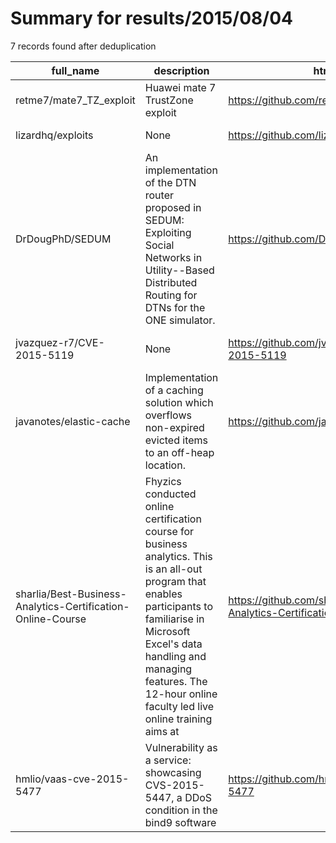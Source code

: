 
# Summary for results/2015/08/04
    
7 records found after deduplication

| full_name | description | html_url | matched_list | matched_count | pushed_at | size | stargazers_count | language | forks_count | vul_ids |
|-------------------------------------------------------------|------------------------------------------------------------------------------------------------------------------------------------------------------------------------------------------------------------------------------------------------------------------|--------------------------------------------------------------------------------|-------------------|-----------------|---------------------------|--------|--------------------|--------------|---------------|-------------------|
| retme7/mate7_TZ_exploit | Huawei mate 7 TrustZone exploit | https://github.com/retme7/mate7_TZ_exploit | ['exploit'] | 1 | 2015-08-04 03:06:09+00:00 | 6974 | 89 | C | 47 | [] |
| lizardhq/exploits | None | https://github.com/lizardhq/exploits | ['exploit'] | 1 | 2015-08-04 20:06:06+00:00 | 160 | 3 | PHP | 1 | [] |
| DrDougPhD/SEDUM | An implementation of the DTN router proposed in SEDUM: Exploiting Social Networks in Utility--Based Distributed Routing for DTNs for the ONE simulator. | https://github.com/DrDougPhD/SEDUM | ['exploit'] | 1 | 2015-08-04 20:32:46+00:00 | 148 | 1 | Java | 1 | [] |
| jvazquez-r7/CVE-2015-5119 | None | https://github.com/jvazquez-r7/CVE-2015-5119 | ['cve-2'] | 1 | 2015-08-04 16:11:45+00:00 | 111 | 12 | ActionScript | 4 | ['CVE-2015-5119'] |
| javanotes/elastic-cache | Implementation of a caching solution which overflows non-expired evicted items to an off-heap location. | https://github.com/javanotes/elastic-cache | ['heap overflow'] | 1 | 2015-08-04 08:12:46+00:00 | 152 | 1 | nan | 0 | [] |
| sharlia/Best-Business-Analytics-Certification-Online-Course | Fhyzics conducted online certification course for business analytics. This is an all-out program that enables participants to familiarise in Microsoft Excel's data handling and managing features. The 12-hour online faculty led live online training aims at | https://github.com/sharlia/Best-Business-Analytics-Certification-Online-Course | ['exploit'] | 1 | 2015-08-04 13:09:24+00:00 | 116 | 0 | | 0 | [] |
| hmlio/vaas-cve-2015-5477 | Vulnerability as a service: showcasing CVS-2015-5447, a DDoS condition in the bind9 software | https://github.com/hmlio/vaas-cve-2015-5477 | ['cve-2'] | 1 | 2015-08-04 21:48:47+00:00 | 120 | 1 | | 1 | ['CVE-2015-5477'] |
